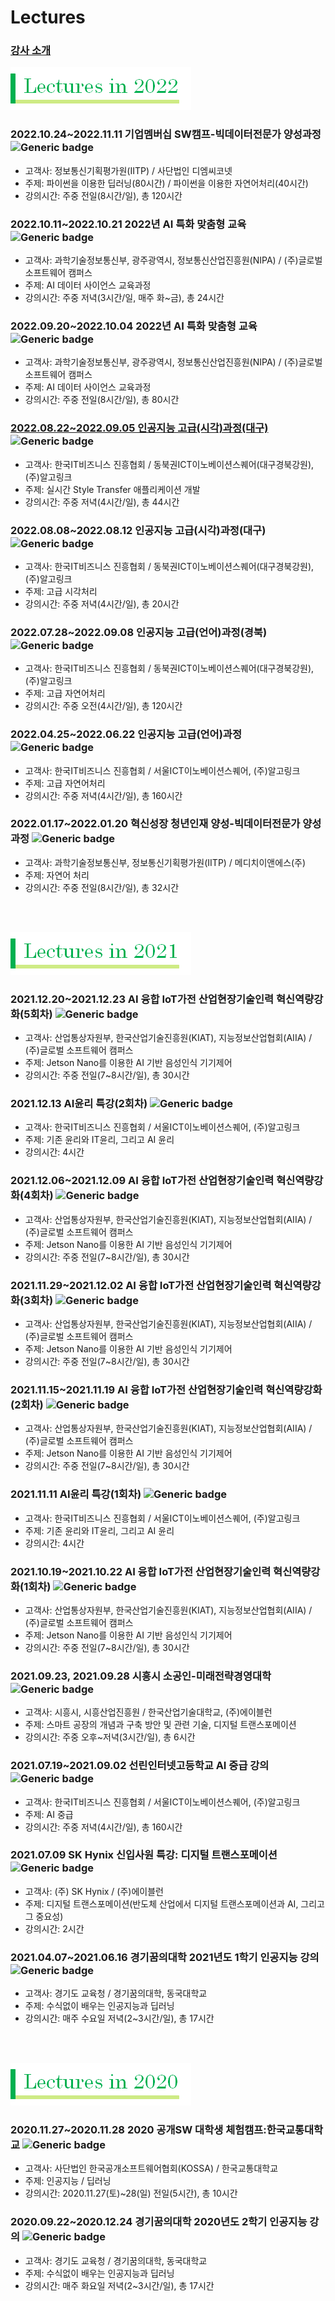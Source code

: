 # **Lectures**

### [강사 소개](./Instructor_Introduction.md)

![Lectures in 2022](./images/Lectures_in_2022.png)


### 2022.10.24~2022.11.11 기업멤버십 SW캠프-빅데이터전문가 양성과정 ![Generic badge](http://img.shields.io/badge/준비중-success?style=plastic)
  - 고객사: 정보통신기획평가원(IITP) / 사단법인 디엠씨코넷 
  - 주제: 파이썬을 이용한 딥러닝(80시간) / 파이썬을 이용한 자연어처리(40시간)
  - 강의시간: 주중 전일(8시간/일), 총 120시간

### 2022.10.11~2022.10.21 2022년 AI 특화 맞춤형 교육 ![Generic badge](http://img.shields.io/badge/준비중-success?style=plastic)
  - 고객사: 과학기술정보통신부, 광주광역시, 정보통신산업진흥원(NIPA) / (주)글로벌 소프트웨어 캠퍼스
  - 주제: AI 데이터 사이언스 교육과정
  - 강의시간: 주중 저녁(3시간/일, 매주 화~금), 총 24시간

### 2022.09.20~2022.10.04 2022년 AI 특화 맞춤형 교육 ![Generic badge](http://img.shields.io/badge/준비중-success?style=plastic)
  - 고객사: 과학기술정보통신부, 광주광역시, 정보통신산업진흥원(NIPA) / (주)글로벌 소프트웨어 캠퍼스
  - 주제: AI 데이터 사이언스 교육과정
  - 강의시간: 주중 전일(8시간/일), 총 80시간

### [2022.08.22~2022.09.05 인공지능 고급(시각)과정(대구)](./2022/20220822_CV.md) ![Generic badge](http://img.shields.io/badge/진행중-blue?style=plastic)
  - 고객사: 한국IT비즈니스 진흥협회 / 동북권ICT이노베이션스퀘어(대구경북강원), (주)알고링크
  - 주제: 실시간 Style Transfer 애플리케이션 개발
  - 강의시간: 주중 저녁(4시간/일), 총 44시간

### 2022.08.08~2022.08.12 인공지능 고급(시각)과정(대구) ![Generic badge](http://img.shields.io/badge/종료-red?style=plastic)
  - 고객사: 한국IT비즈니스 진흥협회 / 동북권ICT이노베이션스퀘어(대구경북강원), (주)알고링크
  - 주제: 고급 시각처리
  - 강의시간: 주중 저녁(4시간/일), 총 20시간
  
### 2022.07.28~2022.09.08 인공지능 고급(언어)과정(경북) ![Generic badge](http://img.shields.io/badge/진행중-blue?style=plastic)
  - 고객사: 한국IT비즈니스 진흥협회 / 동북권ICT이노베이션스퀘어(대구경북강원), (주)알고링크
  - 주제: 고급 자연어처리
  - 강의시간: 주중 오전(4시간/일), 총 120시간

### 2022.04.25~2022.06.22 인공지능 고급(언어)과정 ![Generic badge](http://img.shields.io/badge/종료-red?style=plastic)
  - 고객사: 한국IT비즈니스 진흥협회 / 서울ICT이노베이션스퀘어, (주)알고링크
  - 주제: 고급 자연어처리
  - 강의시간: 주중 저녁(4시간/일), 총 160시간

### 2022.01.17~2022.01.20 혁신성장 청년인재 양성-빅데이터전문가 양성과정 ![Generic badge](http://img.shields.io/badge/종료-red?style=plastic)
  - 고객사: 과학기술정보통신부, 정보통신기획평가원(IITP) / 메디치이앤에스(주)
  - 주제: 자연어 처리
  - 강의시간: 주중 전일(8시간/일), 총 32시간

<br /><br />

![Lectures in 2022](./images/Lectures_in_2021.png)

### 2021.12.20~2021.12.23  AI 융합 IoT가전 산업현장기술인력 혁신역량강화(5회차) ![Generic badge](http://img.shields.io/badge/종료-red?style=plastic)
  - 고객사: 산업통상자원부, 한국산업기술진흥원(KIAT), 지능정보산업협회(AIIA) / (주)글로벌 소프트웨어 캠퍼스
  - 주제: Jetson Nano를 이용한 AI 기반 음성인식 기기제어
  - 강의시간: 주중 전일(7~8시간/일), 총 30시간

### 2021.12.13 AI윤리 특강(2회차) ![Generic badge](http://img.shields.io/badge/종료-red?style=plastic)
  - 고객사: 한국IT비즈니스 진흥협회 / 서울ICT이노베이션스퀘어, (주)알고링크
  - 주제: 기존 윤리와 IT윤리, 그리고 AI 윤리
  - 강의시간: 4시간

### 2021.12.06~2021.12.09 AI 융합 IoT가전 산업현장기술인력 혁신역량강화(4회차) ![Generic badge](http://img.shields.io/badge/종료-red?style=plastic)
  - 고객사: 산업통상자원부, 한국산업기술진흥원(KIAT), 지능정보산업협회(AIIA) / (주)글로벌 소프트웨어 캠퍼스
  - 주제: Jetson Nano를 이용한 AI 기반 음성인식 기기제어
  - 강의시간: 주중 전일(7~8시간/일), 총 30시간

### 2021.11.29~2021.12.02 AI 융합 IoT가전 산업현장기술인력 혁신역량강화(3회차) ![Generic badge](http://img.shields.io/badge/종료-red?style=plastic)
  - 고객사: 산업통상자원부, 한국산업기술진흥원(KIAT), 지능정보산업협회(AIIA) / (주)글로벌 소프트웨어 캠퍼스
  - 주제: Jetson Nano를 이용한 AI 기반 음성인식 기기제어
  - 강의시간: 주중 전일(7~8시간/일), 총 30시간

### 2021.11.15~2021.11.19 AI 융합 IoT가전 산업현장기술인력 혁신역량강화(2회차) ![Generic badge](http://img.shields.io/badge/종료-red?style=plastic)
  - 고객사: 산업통상자원부, 한국산업기술진흥원(KIAT), 지능정보산업협회(AIIA) / (주)글로벌 소프트웨어 캠퍼스
  - 주제: Jetson Nano를 이용한 AI 기반 음성인식 기기제어
  - 강의시간: 주중 전일(7~8시간/일), 총 30시간

### 2021.11.11 AI윤리 특강(1회차) ![Generic badge](http://img.shields.io/badge/종료-red?style=plastic)
  - 고객사: 한국IT비즈니스 진흥협회 / 서울ICT이노베이션스퀘어, (주)알고링크
  - 주제: 기존 윤리와 IT윤리, 그리고 AI 윤리
  - 강의시간: 4시간

### 2021.10.19~2021.10.22 AI 융합 IoT가전 산업현장기술인력 혁신역량강화(1회차) ![Generic badge](http://img.shields.io/badge/종료-red?style=plastic)
  - 고객사: 산업통상자원부, 한국산업기술진흥원(KIAT), 지능정보산업협회(AIIA) / (주)글로벌 소프트웨어 캠퍼스
  - 주제: Jetson Nano를 이용한 AI 기반 음성인식 기기제어
  - 강의시간: 주중 전일(7~8시간/일), 총 30시간

### 2021.09.23, 2021.09.28 시흥시 소공인-미래전략경영대학 ![Generic badge](http://img.shields.io/badge/종료-red?style=plastic)
  - 고객사: 시흥시, 시흥산업진흥원 / 한국산업기술대학교, (주)에이블런
  - 주제: 스마트 공장의 개념과 구축 방안 및 관련 기술, 디지털 트랜스포메이션
  - 강의시간: 주중 오후~저녁(3시간/일), 총 6시간

### 2021.07.19~2021.09.02 선린인터넷고등학교 AI 중급 강의 ![Generic badge](http://img.shields.io/badge/종료-red?style=plastic)
  - 고객사: 한국IT비즈니스 진흥협회 / 서울ICT이노베이션스퀘어, (주)알고링크
  - 주제: AI 중급
  - 강의시간: 주중 저녁(4시간/일), 총 160시간
   
### 2021.07.09 SK Hynix 신입사원 특강: 디지털 트랜스포메이션 ![Generic badge](http://img.shields.io/badge/종료-red?style=plastic)
  - 고객사: (주) SK Hynix / (주)에이블런
  - 주제: 디지털 트랜스포메이션(반도체 산업에서 디지털 트랜스포메이션과 AI, 그리고 그 중요성)
  - 강의시간: 2시간

### 2021.04.07~2021.06.16 경기꿈의대학 2021년도 1학기 인공지능 강의 ![Generic badge](http://img.shields.io/badge/종료-red?style=plastic)
  - 고객사: 경기도 교육청 / 경기꿈의대학, 동국대학교
  - 주제: 수식없이 배우는 인공지능과 딥러닝
  - 강의시간: 매주 수요일 저녁(2~3시간/일), 총 17시간
  
<br /><br />

![Lectures in 2022](./images/Lectures_in_2020.png)

### 2020.11.27~2020.11.28 2020 공개SW 대학생 체험캠프:한국교통대학교 ![Generic badge](http://img.shields.io/badge/종료-red?style=plastic)
  - 고객사: 사단법인 한국공개소프트웨어협회(KOSSA) / 한국교통대학교
  - 주제: 인공지능 / 딥러닝
  - 강의시간: 2020.11.27(토)~28(일) 전일(5시간), 총 10시간

### 2020.09.22~2020.12.24 경기꿈의대학 2020년도 2학기 인공지능 강의 ![Generic badge](http://img.shields.io/badge/종료-red?style=plastic)
  - 고객사: 경기도 교육청 / 경기꿈의대학, 동국대학교
  - 주제: 수식없이 배우는 인공지능과 딥러닝
  - 강의시간: 매주 화요일 저녁(2~3시간/일), 총 17시간

